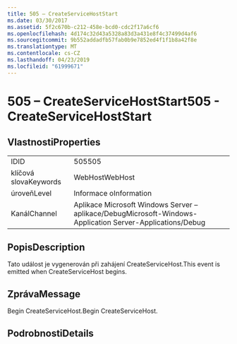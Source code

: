 ```yaml
---
title: 505 – CreateServiceHostStart
ms.date: 03/30/2017
ms.assetid: 5f2c670b-c212-458e-bcd0-cdc2f17a6cf6
ms.openlocfilehash: 4d174c32d43a5328a83d3a431e8f4c37499d4af6
ms.sourcegitcommit: 9b552addadfb57fab0b9e7852ed4f1f1b8a42f8e
ms.translationtype: MT
ms.contentlocale: cs-CZ
ms.lasthandoff: 04/23/2019
ms.locfileid: "61999671"
---
```

# <a name="505---createservicehoststart"></a><span data-ttu-id="d3eaa-102">505 – CreateServiceHostStart</span><span class="sxs-lookup"><span data-stu-id="d3eaa-102">505 - CreateServiceHostStart</span></span>
## <a name="properties"></a><span data-ttu-id="d3eaa-103">Vlastnosti</span><span class="sxs-lookup"><span data-stu-id="d3eaa-103">Properties</span></span>  
  
|||  
|-|-|  
|<span data-ttu-id="d3eaa-104">ID</span><span class="sxs-lookup"><span data-stu-id="d3eaa-104">ID</span></span>|<span data-ttu-id="d3eaa-105">505</span><span class="sxs-lookup"><span data-stu-id="d3eaa-105">505</span></span>|  
|<span data-ttu-id="d3eaa-106">klíčová slova</span><span class="sxs-lookup"><span data-stu-id="d3eaa-106">Keywords</span></span>|<span data-ttu-id="d3eaa-107">WebHost</span><span class="sxs-lookup"><span data-stu-id="d3eaa-107">WebHost</span></span>|  
|<span data-ttu-id="d3eaa-108">úroveň</span><span class="sxs-lookup"><span data-stu-id="d3eaa-108">Level</span></span>|<span data-ttu-id="d3eaa-109">Informace o</span><span class="sxs-lookup"><span data-stu-id="d3eaa-109">Information</span></span>|  
|<span data-ttu-id="d3eaa-110">Kanál</span><span class="sxs-lookup"><span data-stu-id="d3eaa-110">Channel</span></span>|<span data-ttu-id="d3eaa-111">Aplikace Microsoft Windows Server – aplikace/Debug</span><span class="sxs-lookup"><span data-stu-id="d3eaa-111">Microsoft-Windows-Application Server-Applications/Debug</span></span>|  
  
## <a name="description"></a><span data-ttu-id="d3eaa-112">Popis</span><span class="sxs-lookup"><span data-stu-id="d3eaa-112">Description</span></span>  
 <span data-ttu-id="d3eaa-113">Tato událost je vygenerován při zahájení CreateServiceHost.</span><span class="sxs-lookup"><span data-stu-id="d3eaa-113">This event is emitted when CreateServiceHost begins.</span></span>  
  
## <a name="message"></a><span data-ttu-id="d3eaa-114">Zpráva</span><span class="sxs-lookup"><span data-stu-id="d3eaa-114">Message</span></span>  
 <span data-ttu-id="d3eaa-115">Begin CreateServiceHost.</span><span class="sxs-lookup"><span data-stu-id="d3eaa-115">Begin CreateServiceHost.</span></span>  
  
## <a name="details"></a><span data-ttu-id="d3eaa-116">Podrobnosti</span><span class="sxs-lookup"><span data-stu-id="d3eaa-116">Details</span></span>
